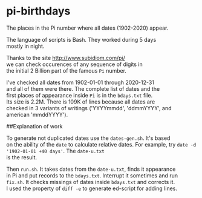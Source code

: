 # pi-birthdays
The places in the Pi number where all dates (1902-2020) appear.

The language of scripts is Bash. They worked during 5 days  
mostly in night.

Thanks to the site http://www.subidiom.com/pi/  
we can check occurences of any sequence of digits in  
the initial 2 Billion part of the famous `Pi` number.  

I've checked all dates from 1902-01-01 through 2020-12-31  
and all of them were there. The complete list of dates and the  
first places of appearance inside `Pi` is in the `bdays.txt` file.  
Its size is 2.2M. There is 109K of lines because all dates are  
checked in 3 variants of writings ('YYYYmmdd', 'ddmmYYYY', and  
american 'mmddYYYY').

##Explanation of work 

To generate not duplicated dates use the `dates-gen.sh`. It's based  
on the ability of the `date` to calculate relative dates.
For example, try ```date -d '1902-01-01 +40 days'```. The `date-u.txt`  
is the result.

Then `run.sh`. It takes dates from the `date-u.txt`, finds it appearance  
in Pi and put records to the `bdays.txt`. Interrupt it sometimes and run  
`fix.sh`. It checks missings of dates inside `bdays.txt` and corrects it.  
I used the property of `diff -e` to generate ed-script for adding lines.
